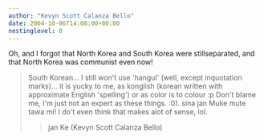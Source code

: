 ```yaml
---
author: "Kevyn Scott Calanza Bello"
date: 2004-10-06T14:08:00+00:00
nestinglevel: 0
---
```

Oh, and I forgot that North Korea and South Korea were stillseparated, and that North Korea was communist even now!
> South Korean... I still won't use 'hangul' (well, except inquotation
> marks)... it is yucky to me, as konglish (korean written with
> approximate English 'spelling') or as color is to colour :p Don't
> blame me, I'm just not an expert as these things. :0).
> sina jan Muke mute tawa mi! I do't even think that makes alot of
> sense, lol.
>> jan Ke
> (Kevyn Scott Calanza Bello)